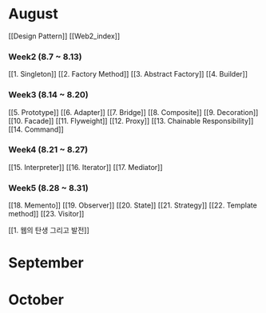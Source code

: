 # August
[[Design Pattern]]
[[Web2_index]]

### Week2 (8.7 ~ 8.13)
[[1. Singleton]] 
[[2. Factory Method]] 
[[3. Abstract Factory]]
[[4. Builder]]


### Week3 (8.14 ~ 8.20)
[[5. Prototype]]
[[6. Adapter]]
[[7. Bridge]]
[[8. Composite]]
[[9. Decoration]]
[[10. Facade]]
[[11. Flyweight]]
[[12. Proxy]]
[[13. Chainable Responsibility]]
[[14. Command]]

### Week4 (8.21 ~ 8.27)
[[15. Interpreter]]
[[16. Iterator]]
[[17. Mediator]]

### Week5 (8.28 ~ 8.31)
[[18. Memento]]
[[19. Observer]]
[[20. State]]
[[21. Strategy]]
[[22. Template method]]
[[23. Visitor]]

[[1. 웹의 탄생 그리고 발전]]


# September

# October

